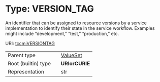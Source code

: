 
# Type: VERSION_TAG


An identifier that can be assigned to resource versions by a service implementation to identify their state in the service workflow. Examples might include “development,” “test,” “production,” etc.

URI: [tccm:VERSIONTAG](https://hotecosystem.org/tccm/VERSIONTAG)

|  |  |  |
| --- | --- | --- |
| Parent type | | [ValueSet](types/ValueSet.md) |
| Root (builtin) type | | **URIorCURIE** |
| Representation | | str |
